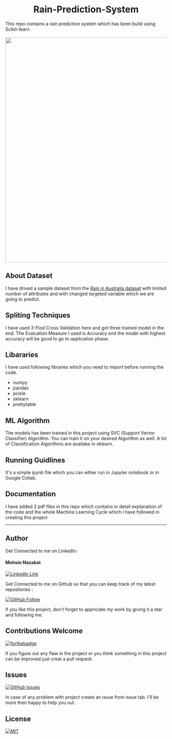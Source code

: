 <h1 align="center">Rain-Prediction-System</h1>
This repo contains a rain prediction system which has been build using Scikit-learn. <br> <br>

<a href="#">
  <div align="center">
    <img src="https://upload.wikimedia.org/wikipedia/commons/thumb/0/05/Scikit_learn_logo_small.svg/1200px-Scikit_learn_logo_small.svg.png" width='700'/>
  </div>
</a>

## About Dataset

I have drived a sample dataset from the <a href="https://www.kaggle.com/jsphyg/weather-dataset-rattle-package"> Rain in Australia dataset</a> with limited number of attributes and with changed targeted variable which we are going to predict.

## Spliting Techniques

I have used 3-Flod Cross Validation here and got three trained model in the end. The Evaluation Measure I used is Accuracy and the model with highest accuracy will be good to go to application phase.

## Libararies

I have used following libraries which you need to import before running the code.

- numpy
- pandas
- pickle
- sklearn
- prettytable

## ML Algorithm

The models has been trained in this project using SVC (Support Vector Classifier) Algorithm. You can train it on your desired Algorithm as well. A lot of Classification Algorithms are availabe in sklearn.

## Running Guidlines

It's a simple ipynb file which you can either run in Jupyter notebook or in Google Collab.

## Documentation

I have added 2 pdf files in this repo which contains in detail explanation of the code and the whole Machine Learning Cycle which I have followed in creating this project

---

## Author

Get Connected to me on LinkedIn:

#### Mohsin Nazakat

[![LinkedIn Link](https://img.shields.io/badge/Linkedin-Get%20Connected%20-blue)](https://www.linkedin.com/in/mohsinnazakat1)

Get Connected to me on Github so that you can keep track of my latest repositories :

[![GitHub Follow](https://img.shields.io/github/followers/mohsinnazakat1?style=social)](https://github.com/mohsinnazakat1)

If you like this project, don't forget to appriciate my work by giving it a star and following me.

## Contributions Welcome

[![forthebadge](https://forthebadge.com/images/badges/built-with-love.svg)](#)

If you figure out any flaw in the project or you think something in this project can be improved just creat a pull request.

## Issues

[![GitHub Issues](https://img.shields.io/github/issues/mohsinnazakat1/Rain-Prediction-System-K-Flod-Cross-Valiidation)](https://www.github.com/mohsinnazakat1/Rain-Prediction-System-K-Flod-Cross-Valiidation/issues)

In case of any problem with project create an issue from issue tab. I'll be more then happy to help you out.

## License

[![MIT](https://img.shields.io/github/license/mohsinnazakat1/Rain-Prediction-System-K-Flod-Cross-Valiidation)](../master/LICENSE)
